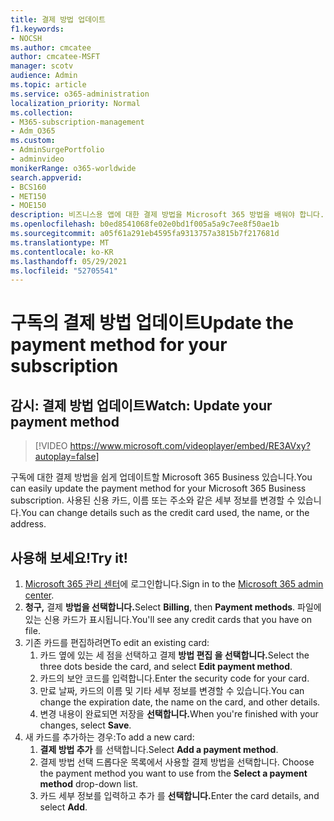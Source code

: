 ```yaml
---
title: 결제 방법 업데이트
f1.keywords:
- NOCSH
ms.author: cmcatee
author: cmcatee-MSFT
manager: scotv
audience: Admin
ms.topic: article
ms.service: o365-administration
localization_priority: Normal
ms.collection:
- M365-subscription-management
- Adm_O365
ms.custom:
- AdminSurgePortfolio
- adminvideo
monikerRange: o365-worldwide
search.appverid:
- BCS160
- MET150
- MOE150
description: 비즈니스용 앱에 대한 결제 방법을 Microsoft 365 방법을 배워야 합니다.
ms.openlocfilehash: b0ed8541068fe02e0bd1f005a5a9c7ee8f50ae1b
ms.sourcegitcommit: a05f61a291eb4595fa9313757a3815b7f217681d
ms.translationtype: MT
ms.contentlocale: ko-KR
ms.lasthandoff: 05/29/2021
ms.locfileid: "52705541"
---
```

# <a name="update-the-payment-method-for-your-subscription"></a><span data-ttu-id="eace1-103">구독의 결제 방법 업데이트</span><span class="sxs-lookup"><span data-stu-id="eace1-103">Update the payment method for your subscription</span></span>

## <a name="watch-update-your-payment-method"></a><span data-ttu-id="eace1-104">감시: 결제 방법 업데이트</span><span class="sxs-lookup"><span data-stu-id="eace1-104">Watch: Update your payment method</span></span>

> [!VIDEO https://www.microsoft.com/videoplayer/embed/RE3AVxy?autoplay=false]

<span data-ttu-id="eace1-105">구독에 대한 결제 방법을 쉽게 업데이트할 Microsoft 365 Business 있습니다.</span><span class="sxs-lookup"><span data-stu-id="eace1-105">You can easily update the payment method for your Microsoft 365 Business subscription.</span></span> <span data-ttu-id="eace1-106">사용된 신용 카드, 이름 또는 주소와 같은 세부 정보를 변경할 수 있습니다.</span><span class="sxs-lookup"><span data-stu-id="eace1-106">You can change details such as the credit card used, the name, or the address.</span></span>

## <a name="try-it"></a><span data-ttu-id="eace1-107">사용해 보세요!</span><span class="sxs-lookup"><span data-stu-id="eace1-107">Try it!</span></span>

1. <span data-ttu-id="eace1-108">[Microsoft 365 관리 센터](https://admin.microsoft.com)에 로그인합니다.</span><span class="sxs-lookup"><span data-stu-id="eace1-108">Sign in to the [Microsoft 365 admin center](https://admin.microsoft.com).</span></span>
1. <span data-ttu-id="eace1-109">**청구,** 결제 **방법을 선택합니다.**</span><span class="sxs-lookup"><span data-stu-id="eace1-109">Select **Billing**, then **Payment methods**.</span></span> <span data-ttu-id="eace1-110">파일에 있는 신용 카드가 표시됩니다.</span><span class="sxs-lookup"><span data-stu-id="eace1-110">You'll see any credit cards that you have on file.</span></span>
1. <span data-ttu-id="eace1-111">기존 카드를 편집하려면</span><span class="sxs-lookup"><span data-stu-id="eace1-111">To edit an existing card:</span></span>
    1. <span data-ttu-id="eace1-112">카드 옆에 있는 세 점을 선택하고 결제 **방법 편집 을 선택합니다.**</span><span class="sxs-lookup"><span data-stu-id="eace1-112">Select the three dots beside the card, and select **Edit payment method**.</span></span>
    1. <span data-ttu-id="eace1-113">카드의 보안 코드를 입력합니다.</span><span class="sxs-lookup"><span data-stu-id="eace1-113">Enter the security code for your card.</span></span>
    1. <span data-ttu-id="eace1-114">만료 날짜, 카드의 이름 및 기타 세부 정보를 변경할 수 있습니다.</span><span class="sxs-lookup"><span data-stu-id="eace1-114">You can change the expiration date, the name on the card, and other details.</span></span>
    1. <span data-ttu-id="eace1-115">변경 내용이 완료되면 저장을 **선택합니다.**</span><span class="sxs-lookup"><span data-stu-id="eace1-115">When you're finished with your changes, select **Save**.</span></span>
1. <span data-ttu-id="eace1-116">새 카드를 추가하는 경우:</span><span class="sxs-lookup"><span data-stu-id="eace1-116">To add a new card:</span></span>
    1. <span data-ttu-id="eace1-117">**결제 방법 추가** 를 선택합니다.</span><span class="sxs-lookup"><span data-stu-id="eace1-117">Select **Add a payment method**.</span></span>
    1. <span data-ttu-id="eace1-118">결제 방법 선택 드롭다운 목록에서 사용할 결제 방법을 선택합니다. </span><span class="sxs-lookup"><span data-stu-id="eace1-118">Choose the payment method you want to use from the **Select a payment method** drop-down list.</span></span>
    1. <span data-ttu-id="eace1-119">카드 세부 정보를 입력하고 추가 를 **선택합니다.**</span><span class="sxs-lookup"><span data-stu-id="eace1-119">Enter the card details, and select **Add**.</span></span>
